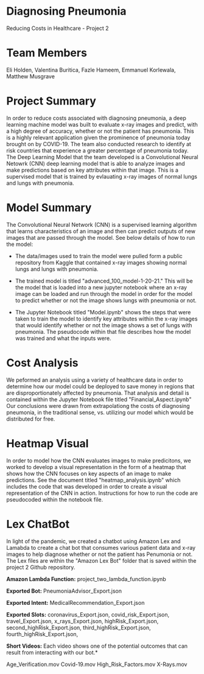 # Diagnosing Pneumonia
Reducing Costs in Healthcare - Project 2

# Team Members
Eli Holden,
Valentina Buritica,
Fazle Hameem,
Emmanuel Korlewala,
Matthew Musgrave

# Project Summary

In order to reduce costs associated with diagnosing pneumonia, a deep learning machine model was built to evaluate x-ray images and predict, with a high degree of accuracy, whether or not the patient has pneumonia. This is a highly relevant application given the prominence of pneumonia today brought on by COVID-19. The team also conducted research to identify at risk countries that experience a greater percentage of pneumonia today. The Deep Learning Model that the team developed is a Convolutional Neural Netowrk (CNN) deep learning model that is able to analyze images and make predictions based on key attributes within that image. This is a supervised model that is trained by evlauating x-ray images of normal lungs and lungs with pneumonia.

# Model Summary

The Convolutional Neural Network (CNN) is a supervised learning algorithm that learns characteristics of an image and then can predict outputs of new images that are passed through the model. See below details of how to run the model:

* The data/images used to train the model were pulled form a public repository from Kaggle that contained x-ray images showing normal lungs and lungs with pneumonia.

* The trained model is titled "advanced_100_model-1-20-21." This will be the model that is loaded into a new jupyter notebook where an x-ray image can be loaded and run through the model in order for the model to predict whether or not the image shows lungs with pneumonia or not.

* The Jupyter Notebook titled "Model.ipynb" shows the steps that were taken to train the model to identify key attributes within the x-ray images that would identify whether or not the image shows a set of lungs with pneumonia. The pseudocode within that file describes how the model was trained and what the inputs were.

# Cost Analysis

We peformed an analysis using a variety of healthcare data in order to determine how our model could be deployed to save money in regions that are disproportionately affected by pneumonia. That analysis and detail is contained within the Jupyter Notebook file titled "Financial_Aspect.ipynb" Our conclusions were drawn from extrapolationg the costs of diagnosing pneumonia, in the traditional sense, vs. utilizing our model which would be distributed for free.

# Heatmap Visual

In order to model how the CNN evaluates images to make predicitons, we worked to develop a visual representation in the form of a heatmap that shows how the CNN focuses on key aspects of an image to make predictions. See the document titled "heatmap_analysis.ipynb" which includes the code that was developed in order to create a visual representation of the CNN in action. Instructions for how to run the code are pseudocoded within the notebook file.

# Lex ChatBot

In light of the pandemic, we created a chatbot using Amazon Lex and Lamabda to create a chat bot that consumes various patient data and x-ray images to help diagnose whether or not the patient has Penumonia or not. The Lex files are within the "Amazon Lex Bot" folder that is saved within the project 2 Github repository.

**Amazon Lambda Function:**
project_two_lambda_function.ipynb

**Exported Bot:** 
PneumoniaAdvisor_Export.json

**Exported Intent:** 
MedicalRecommendation_Export.json

**Exported Slots:** 
coronavirus_Export.json, covid_risk_Export.json, travel_Export.json, x_rays_Export.json, highRisk_Export.json, second_highRisk_Export.json, third_highRisk_Export.json, fourth_highRisk_Export.json, 

**Short Videos:**
Each video shows one of the potential outcomes that can result from interacting with our bot.* 

Age_Verification.mov
Covid-19.mov
High_Risk_Factors.mov
X-Rays.mov

